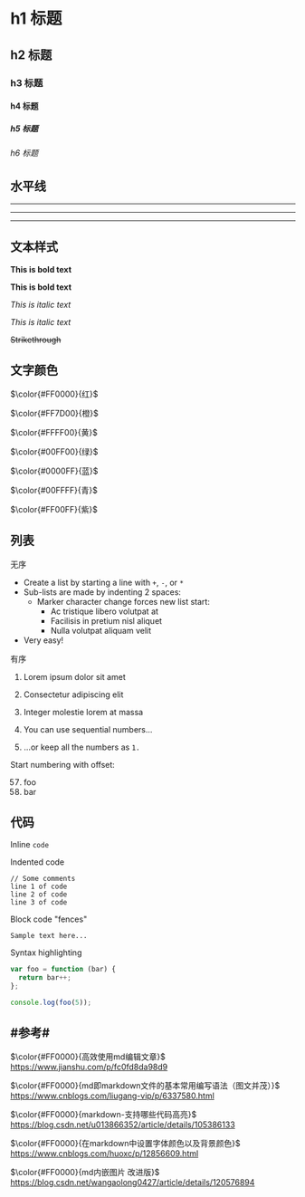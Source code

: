 # h1 标题
## h2 标题
### h3 标题
#### h4 标题
##### h5 标题
###### h6 标题


## 水平线

___

---

***


## 文本样式

**This is bold text**

__This is bold text__

*This is italic text*

_This is italic text_

~~Strikethrough~~

## 文字颜色

$\color{#FF0000}{红}$ 

$\color{#FF7D00}{橙}$ 

$\color{#FFFF00}{黄}$ 

$\color{#00FF00}{绿}$ 

$\color{#0000FF}{蓝}$

$\color{#00FFFF}{青}$ 

$\color{#FF00FF}{紫}$ 

## 列表

无序

+ Create a list by starting a line with `+`, `-`, or `*`
+ Sub-lists are made by indenting 2 spaces:
  - Marker character change forces new list start:
    * Ac tristique libero volutpat at
    + Facilisis in pretium nisl aliquet
    - Nulla volutpat aliquam velit
+ Very easy!

有序

1. Lorem ipsum dolor sit amet
2. Consectetur adipiscing elit
3. Integer molestie lorem at massa


1. You can use sequential numbers...
1. ...or keep all the numbers as `1.`

Start numbering with offset:

57. foo
1. bar


## 代码

Inline `code`

Indented code

    // Some comments
    line 1 of code
    line 2 of code
    line 3 of code


Block code "fences"

```
Sample text here...
```

Syntax highlighting

``` js
var foo = function (bar) {
  return bar++;
};

console.log(foo(5));
```

## #参考#
$\color{#FF0000}{高效使用md编辑文章}$  
https://www.jianshu.com/p/fc0fd8da98d9

$\color{#FF0000}{md即markdown文件的基本常用编写语法（图文并茂）}$  
https://www.cnblogs.com/liugang-vip/p/6337580.html

$\color{#FF0000}{markdown-支持哪些代码高亮}$  
https://blog.csdn.net/u013866352/article/details/105386133

$\color{#FF0000}{在markdown中设置字体颜色以及背景颜色}$  
https://www.cnblogs.com/huoxc/p/12856609.html

$\color{#FF0000}{md内嵌图片 改进版}$  
https://blog.csdn.net/wangaolong0427/article/details/120576894